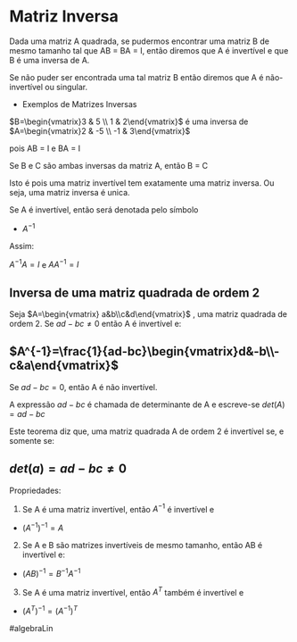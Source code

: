 # Matriz Inversa
Dada uma matriz A quadrada, se pudermos encontrar uma matriz B de mesmo tamanho tal que AB = BA = I, então diremos que A é invertível e que B é uma inversa de A.

Se não puder ser encontrada uma tal matriz B então diremos que A é não-invertível ou singular.

- Exemplos de Matrizes Inversas

$B=\begin{vmatrix}3 & 5 \\ 1 & 2\end{vmatrix}$ é uma inversa de $A=\begin{vmatrix}2 & -5 \\ -1 & 3\end{vmatrix}$   

pois AB = I e BA = I

Se B e C são ambas inversas da matriz A, então B = C

Isto é pois uma matriz invertível tem exatamente uma matriz inversa.
Ou seja, uma matriz inversa é unica.

Se A é invertível, então será denotada pelo símbolo

- $A^{-1}$

Assim:

$A^{-1}A=I$ e $AA^{-1}=I$ 

## Inversa de uma matriz quadrada de ordem 2

Seja $A=\begin{vmatrix} a&b\\c&d\end{vmatrix}$ , uma matriz quadrada de ordem 2.
Se $ad-bc\neq0$ então A é invertível  e:

## $A^{-1}=\frac{1}{ad-bc}\begin{vmatrix}d&-b\\-c&a\end{vmatrix}$ 

Se $ad-bc=0$, então A é não invertível.

A expressão $ad-bc$ é chamada de determinante de A e escreve-se $det(A)=ad-bc$

Este teorema diz que, uma matriz quadrada A de ordem 2 é invertível se, e somente se:

## $det(a)=ad-bc\neq 0$

Propriedades:

1. Se A é uma matriz invertível, então $A^{-1}$ é invertível e

- $(A^{-1})^{-1}=A$  

2. Se A e B são matrizes invertíveis de mesmo tamanho, então AB é invertível e:

- $(AB)^{-1}=B^{-1}A^{-1}$ 

3. Se A é uma matriz invertível, então $A^T$ também é invertível e 
 
- $(A^T)^{-1}=(A^{-1})^T$ 
 

#algebraLin 